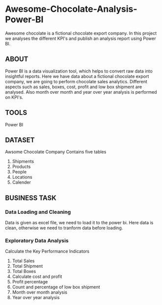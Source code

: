 # Awesome-Chocolate-Analysis-Power-BI
Awesome chocolate is a fictional chocolate export company. In this project we analyses the different KPI's and publish an analysis report using Power BI.

## ABOUT ##
Power BI is a data visualization tool, which helps to convert raw data into insightful reports. Here we have data about a fictional chocolate export company, we are going to perform chocolate
sales analytics. Different aspects such as sales, boxes, cost, profit and low box shipment are analysed. Also month over month and year over year analysis is performed on KPI's.

## TOOLS ##
Power BI

## DATASET ##
Awsome Chocolate Company
Contains five tables
1. Shipments
2. Products
3. People
4. Locations
5. Calender

## BUSINESS TASK ##
### Data Loading and Cleaning ###
Data is given as excel file, we need to load it to the power bi. Here data is clean, otherwise we need to tranform data before loading.

### Exploratory Data Analysis ###
Calculate the Key Performance Indicators
1. Total Sales
2. Total Shipment
3. Total Boxes
4. Calculate cost and profit
5. Profit percentage
6. Count and percentage of low box shipment
7. Month over month analysis
8. Year over year analysis

